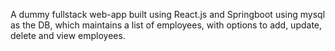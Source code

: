 A dummy fullstack web-app built using React.js and Springboot using mysql as the DB, which maintains a list of employees, with options to add, update, delete and view employees.
